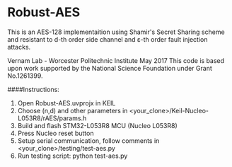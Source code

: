 # Robust-AES
This is an AES-128 implementaition using Shamir's Secret Sharing scheme and resistant to d-th order side channel and ε-th order fault injection attacks.

Vernam Lab - Worcester Politechnic Institute
May 2017
This code is based upon work supported by the National Science Foundation under Grant No.1261399.

####Instructions:
1. Open Robust-AES.uvprojx in KEIL
2. Choose (n,d) and other parameters in <your_clone>/Keil-Nucleo-L053R8/rAES/params.h
3. Build and flash STM32-L053R8 MCU (Nucleo L053R8)
4. Press Nucleo reset button
5. Setup serial communication, follow comments in <your_clone>/testing/test-aes.py
6. Run testing script: python test-aes.py

